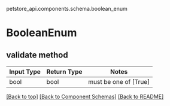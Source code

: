 petstore_api.components.schema.boolean_enum
# BooleanEnum

## validate method
Input Type | Return Type | Notes
------------ | ------------- | -------------
bool | bool | must be one of [True]

[[Back to top]](#top) [[Back to Component Schemas]](../../../README.md#Component-Schemas) [[Back to README]](../../../README.md)
